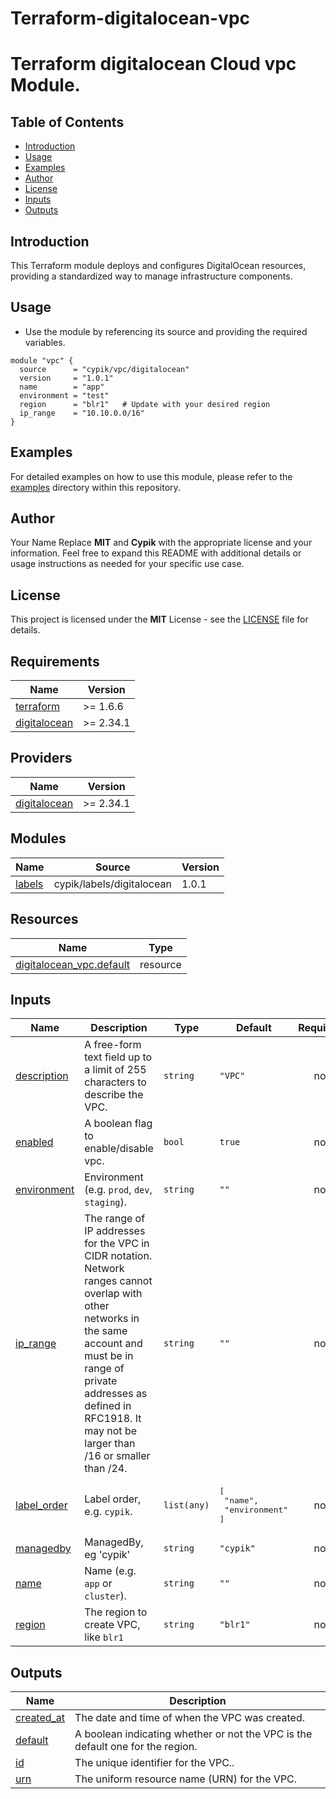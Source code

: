 #  Terraform-digitalocean-vpc
# Terraform digitalocean Cloud vpc Module.

## Table of Contents

- [Introduction](#introduction)
- [Usage](#usage)
- [Examples](#examples)
- [Author](#author)
- [License](#license)
- [Inputs](#inputs)
- [Outputs](#outputs)

## Introduction
This Terraform module deploys and configures DigitalOcean resources, providing a standardized way to manage infrastructure components.

## Usage

- Use the module by referencing its source and providing the required variables.

```hcl
module "vpc" {
  source      = "cypik/vpc/digitalocean"
  version     = "1.0.1"
  name        = "app"
  environment = "test"
  region      = "blr1"   # Update with your desired region
  ip_range    = "10.10.0.0/16"
}
```

## Examples
For detailed examples on how to use this module, please refer to the [examples](https://github.com/cypik/terraform-digitalocean-vpc/blob/master/_example) directory within this repository.



## Author
Your Name Replace **MIT** and **Cypik** with the appropriate license and your information. Feel free to expand this README with additional details or usage instructions as needed for your specific use case.


## License
This project is licensed under the **MIT** License - see the [LICENSE](https://github.com/cypik/terraform-digitalocean-vpc/blob/master/LICENSE) file for details.

<!-- BEGIN_TF_DOCS -->
## Requirements

| Name | Version |
|------|---------|
| <a name="requirement_terraform"></a> [terraform](#requirement\_terraform) | >= 1.6.6 |
| <a name="requirement_digitalocean"></a> [digitalocean](#requirement\_digitalocean) | >= 2.34.1 |

## Providers

| Name | Version |
|------|---------|
| <a name="provider_digitalocean"></a> [digitalocean](#provider\_digitalocean) | >= 2.34.1 |

## Modules

| Name | Source | Version |
|------|--------|---------|
| <a name="module_labels"></a> [labels](#module\_labels) | cypik/labels/digitalocean | 1.0.1 |

## Resources

| Name | Type |
|------|------|
| [digitalocean_vpc.default](https://registry.terraform.io/providers/digitalocean/digitalocean/latest/docs/resources/vpc) | resource |

## Inputs

| Name | Description | Type | Default | Required |
|------|-------------|------|---------|:--------:|
| <a name="input_description"></a> [description](#input\_description) | A free-form text field up to a limit of 255 characters to describe the VPC. | `string` | `"VPC"` | no |
| <a name="input_enabled"></a> [enabled](#input\_enabled) | A boolean flag to enable/disable vpc. | `bool` | `true` | no |
| <a name="input_environment"></a> [environment](#input\_environment) | Environment (e.g. `prod`, `dev`, `staging`). | `string` | `""` | no |
| <a name="input_ip_range"></a> [ip\_range](#input\_ip\_range) | The range of IP addresses for the VPC in CIDR notation. Network ranges cannot overlap with other networks in the same account and must be in range of private addresses as defined in RFC1918. It may not be larger than /16 or smaller than /24. | `string` | `""` | no |
| <a name="input_label_order"></a> [label\_order](#input\_label\_order) | Label order, e.g. `cypik`. | `list(any)` | <pre>[<br>  "name",<br>  "environment"<br>]</pre> | no |
| <a name="input_managedby"></a> [managedby](#input\_managedby) | ManagedBy, eg 'cypik' | `string` | `"cypik"` | no |
| <a name="input_name"></a> [name](#input\_name) | Name  (e.g. `app` or `cluster`). | `string` | `""` | no |
| <a name="input_region"></a> [region](#input\_region) | The region to create VPC, like `blr1` | `string` | `"blr1"` | no |

## Outputs

| Name | Description |
|------|-------------|
| <a name="output_created_at"></a> [created\_at](#output\_created\_at) | The date and time of when the VPC was created. |
| <a name="output_default"></a> [default](#output\_default) | A boolean indicating whether or not the VPC is the default one for the region. |
| <a name="output_id"></a> [id](#output\_id) | The unique identifier for the VPC.. |
| <a name="output_urn"></a> [urn](#output\_urn) | The uniform resource name (URN) for the VPC. |
<!-- END_TF_DOCS -->